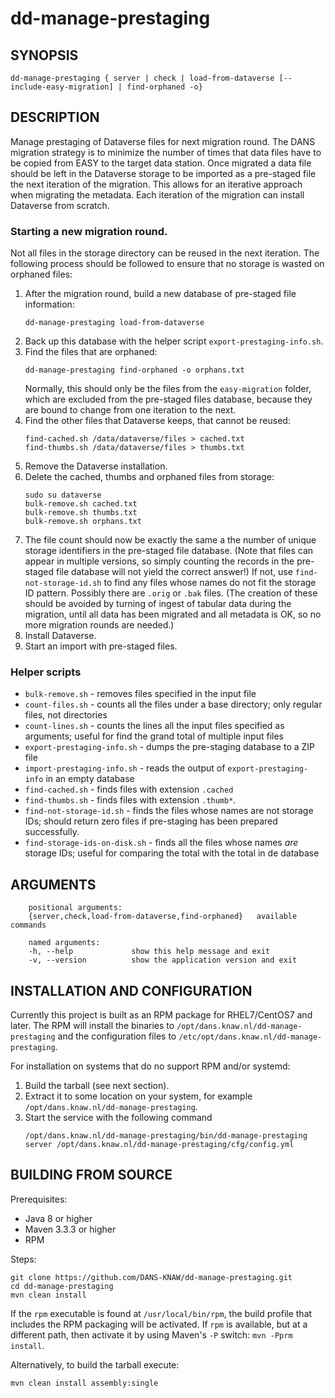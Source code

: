 dd-manage-prestaging
====================

SYNOPSIS
--------

    dd-manage-prestaging { server | check | load-from-dataverse [--include-easy-migration] | find-orphaned -o}


DESCRIPTION
-----------

Manage prestaging of Dataverse files for next migration round. The DANS migration strategy is to minimize the number of
times that data files have to be copied from EASY to the target data station. Once migrated a data file should be left
in the Dataverse storage to be imported as a pre-staged file the next iteration of the migration. This allows for an 
iterative approach when migrating the metadata. Each iteration of the migration can install Dataverse from scratch.

### Starting a new migration round.
Not all files in the storage directory can be reused in the next iteration. The following process should be followed to 
ensure that no storage is wasted on orphaned files:

1. After the migration round, build a new database of pre-staged file information:
   ```
   dd-manage-prestaging load-from-dataverse
   ```
2. Back up this database with the helper script `export-prestaging-info.sh`.
3. Find the files that are orphaned:
   ```
   dd-manage-prestaging find-orphaned -o orphans.txt
   ```
   Normally, this should only be the files from the `easy-migration` folder, which are excluded from the pre-staged files
   database, because they are bound to change from one iteration to the next.
4. Find the other files that Dataverse keeps, that cannot be reused:
   ```
   find-cached.sh /data/dataverse/files > cached.txt
   find-thumbs.sh /data/dataverse/files > thumbs.txt
   ```
5. Remove the Dataverse installation.
6. Delete the cached, thumbs and orphaned files from storage:
   ```
   sudo su dataverse
   bulk-remove.sh cached.txt
   bulk-remove.sh thumbs.txt
   bulk-remove.sh orphans.txt
   ```
7. The file count should now be exactly the same a the number of unique storage identifiers in the pre-staged file database.
   (Note that files can appear in multiple versions, so simply counting the records in the pre-staged file database will not
   yield the correct answer!) If not, use `find-not-storage-id.sh` to find any files whose names do not fit the storage ID pattern. 
   Possibly there are `.orig` or `.bak` files. (The creation of these should be avoided by turning of ingest of tabular data during
   the migration, until all data has been migrated and all metadata is OK, so no more migration rounds are needed.)
8. Install Dataverse.
9. Start an import with pre-staged files.

### Helper scripts

* `bulk-remove.sh` - removes files specified in the input file
* `count-files.sh` - counts all the files under a base directory; only regular files, not directories
* `count-lines.sh` - counts the lines all the input files specified as arguments; useful for find the grand total of multiple input files
* `export-prestaging-info.sh` - dumps the pre-staging database to a ZIP file
* `import-prestaging-info.sh` - reads the output of `export-prestaging-info` in an empty database
* `find-cached.sh` - finds files with extension `.cached`
* `find-thumbs.sh` - finds files with extension `.thumb*`.
* `find-not-storage-id.sh` - finds the files whose names are not storage IDs; should return zero files if pre-staging has been prepared successfully.
* `find-storage-ids-on-disk.sh` - finds all the files whose names *are* storage IDs; useful for comparing the total with the total in de database

ARGUMENTS
---------

        positional arguments:
        {server,check,load-from-dataverse,find-orphaned}   available commands
        
        named arguments:
        -h, --help             show this help message and exit
        -v, --version          show the application version and exit

INSTALLATION AND CONFIGURATION
------------------------------
Currently this project is built as an RPM package for RHEL7/CentOS7 and later. The RPM will install the binaries to
`/opt/dans.knaw.nl/dd-manage-prestaging` and the configuration files to `/etc/opt/dans.knaw.nl/dd-manage-prestaging`. 

For installation on systems that do no support RPM and/or systemd:

1. Build the tarball (see next section).
2. Extract it to some location on your system, for example `/opt/dans.knaw.nl/dd-manage-prestaging`.
3. Start the service with the following command
   ```
   /opt/dans.knaw.nl/dd-manage-prestaging/bin/dd-manage-prestaging server /opt/dans.knaw.nl/dd-manage-prestaging/cfg/config.yml 
   ```

BUILDING FROM SOURCE
--------------------
Prerequisites:

* Java 8 or higher
* Maven 3.3.3 or higher
* RPM

Steps:
    
    git clone https://github.com/DANS-KNAW/dd-manage-prestaging.git
    cd dd-manage-prestaging 
    mvn clean install

If the `rpm` executable is found at `/usr/local/bin/rpm`, the build profile that includes the RPM 
packaging will be activated. If `rpm` is available, but at a different path, then activate it by using
Maven's `-P` switch: `mvn -Pprm install`.

Alternatively, to build the tarball execute:

    mvn clean install assembly:single
